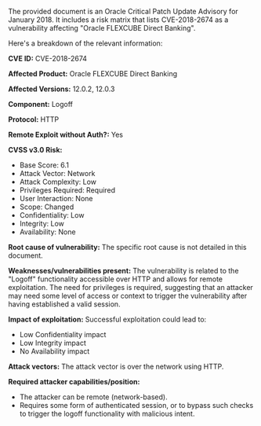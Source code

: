 The provided document is an Oracle Critical Patch Update Advisory for January 2018. It includes a risk matrix that lists CVE-2018-2674 as a vulnerability affecting "Oracle FLEXCUBE Direct Banking".

Here's a breakdown of the relevant information:

**CVE ID:** CVE-2018-2674

**Affected Product:** Oracle FLEXCUBE Direct Banking

**Affected Versions:** 12.0.2, 12.0.3

**Component:** Logoff

**Protocol:** HTTP

**Remote Exploit without Auth?:** Yes

**CVSS v3.0 Risk:**
*   Base Score: 6.1
*   Attack Vector: Network
*   Attack Complexity: Low
*   Privileges Required: Required
*   User Interaction: None
*   Scope: Changed
*   Confidentiality: Low
*   Integrity: Low
*   Availability: None

**Root cause of vulnerability:** The specific root cause is not detailed in this document.

**Weaknesses/vulnerabilities present:** The vulnerability is related to the "Logoff" functionality accessible over HTTP and allows for remote exploitation. The need for privileges is required, suggesting that an attacker may need some level of access or context to trigger the vulnerability after having established a valid session.

**Impact of exploitation:** Successful exploitation could lead to:
*   Low Confidentiality impact
*   Low Integrity impact
*   No Availability impact

**Attack vectors:** The attack vector is over the network using HTTP.

**Required attacker capabilities/position:**
* The attacker can be remote (network-based).
* Requires some form of authenticated session, or to bypass such checks to trigger the logoff functionality with malicious intent.
